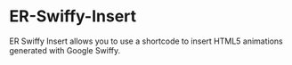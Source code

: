 ER-Swiffy-Insert
================

ER Swiffy Insert allows you to use a shortcode to insert HTML5 animations generated with Google Swiffy.
